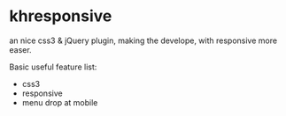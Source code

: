 # khresponsive

an nice css3 & jQuery plugin, making the develope, with responsive more easer.

Basic useful feature list:


 * css3
 * responsive
 * menu drop at mobile
 
